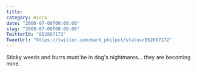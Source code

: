 ```yaml
---
title: 
category: micro
date: "2008-07-08T00:00:00"
slug: "2008-07-08T00:00:00"
TwitterId: "852867172"
TweetUrl: "https://twitter.com/mark_philpot/status/852867172"
---
```


Sticky weeds and burrs must be in dog's nightmares... they are becoming mine.
